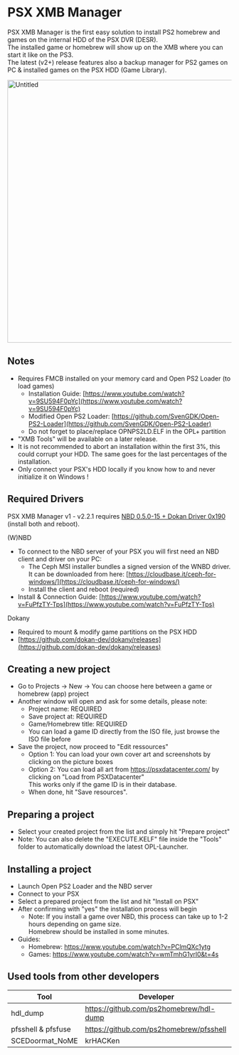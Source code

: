 # PSX XMB Manager
PSX XMB Manager is the first easy solution to install PS2 homebrew and games on the internal HDD of the PSX DVR (DESR).</br>
The installed game or homebrew will show up on the XMB where you can start it like on the PS3.</br>
The latest (v2+) release features also a backup manager for PS2 games on PC & installed games on the PSX HDD (Game Library).

<img width="591" alt="Untitled" src="https://github.com/SvenGDK/PSX-XMB-Manager/assets/84620/82feae61-3cf9-44f2-b6f3-65d1789f9a80">

## Notes
- Requires FMCB installed on your memory card and Open PS2 Loader (to load games)
  - Installation Guide: [https://www.youtube.com/watch?v=9SU594F0pYc](https://www.youtube.com/watch?v=9SU594F0pYc)
  - Modified Open PS2 Loader: [https://github.com/SvenGDK/Open-PS2-Loader](https://github.com/SvenGDK/Open-PS2-Loader)
  - Do not forget to place/replace OPNPS2LD.ELF in the OPL+ partition
- "XMB Tools" will be available on a later release.
- It is not recommended to abort an installation within the first 3%, this could corrupt your HDD. The same goes for the last percentages of the installation.
- Only connect your PSX's HDD locally if you know how to and never initialize it on Windows !

## Required Drivers
PSX XMB Manager v1 - v2.2.1 requires [NBD 0.5.0-15 + Dokan Driver 0x190](https://github.com/SvenGDK/PSX-XMB-Manager/releases/download/v2.2.1/NBD.0.5.0-15.+.Dokan.Driver.0x190.7z) (install both and reboot).

(W)NBD
- To connect to the NBD server of your PSX you will first need an NBD client and driver on your PC:
  - The Ceph MSI installer bundles a signed version of the WNBD driver. </br>
  It can be downloaded from here: [https://cloudbase.it/ceph-for-windows/](https://cloudbase.it/ceph-for-windows/)
  - Install the client and reboot (required)
- Install & Connection Guide: [https://www.youtube.com/watch?v=FuPfzTY-Tps](https://www.youtube.com/watch?v=FuPfzTY-Tps)

Dokany
- Required to mount & modify game partitions on the PSX HDD
- [https://github.com/dokan-dev/dokany/releases](https://github.com/dokan-dev/dokany/releases)

## Creating a new project
- Go to Projects -> New -> You can choose here between a game or homebrew (app) project
- Another window will open and ask for some details, please note:
  - Project name: REQUIRED
  - Save project at: REQUIRED
  - Game/Homebrew title: REQUIRED
  - You can load a game ID directly from the ISO file, just browse the ISO file before
- Save the project, now proceed to "Edit ressources"
  - Option 1: You can load your own cover art and screenshots by clicking on the picture boxes
  - Option 2: You can load all art from https://psxdatacenter.com/ by clicking on "Load from PSXDatacenter" </br>
  This works only if the game ID is in their database.
  - When done, hit "Save resources".

## Preparing a project
- Select your created project from the list and simply hit "Prepare project"
- Note: You can also delete the "EXECUTE.KELF" file inside the "Tools" folder to automatically download the latest OPL-Launcher.

## Installing a project
- Launch Open PS2 Loader and the NBD server
- Connect to your PSX
- Select a prepared project from the list and hit "Install on PSX"
- After confirming with "yes" the installation process will begin
  - Note: If you install a game over NBD, this process can take up to 1-2 hours depending on game size. </br>
  Homebrew should be installed in some minutes.
- Guides:
  - Homebrew: https://www.youtube.com/watch?v=PClmQXc1ytg
  - Games: https://www.youtube.com/watch?v=wmTmhG1yrl0&t=4s


## Used tools from other developers
| Tool | Developer |
|-----|-----|
| hdl_dump | https://github.com/ps2homebrew/hdl-dump |
| pfsshell & pfsfuse | https://github.com/ps2homebrew/pfsshell |
| SCEDoormat_NoME | krHACKen |
